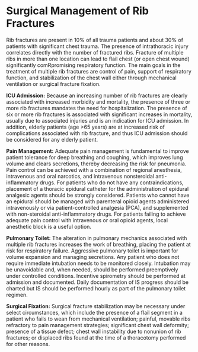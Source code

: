 # Surgical Management of Rib Fractures

Rib fractures are present in 10% of all trauma patients and about 30% of patients with significant 
chest trauma.  The presence of intrathoracic injury correlates directly with the number of fractured
 ribs.  Fracture of multiple ribs in more than one location can lead to flail chest (or open chest 
 wound) significantly comRpromising respiratory function.  The main goals in the treatment of
 multiple rib fractures are control of pain, support of respiratory function, and stabilization of 
 the chest wall either through mechanical ventilation or surgical fracture fixation.
 
**ICU Admission:** Because an increasing number of rib fractures are clearly associated with increased 
morbidity and mortality, the presence of three or more rib fractures mandates the need for 
hospitalization.  The presence of six or more rib fractures is associated with significant increases
 in mortality, usually due to associated injuries and is an indication for ICU admission.  In 
 addition, elderly patients (age >65 years) are at increased risk of complications associated with 
 rib fracture, and thus ICU admission should be considered for any elderly patient. 

**Pain Management:** Adequate pain management is fundamental to improve patient tolerance for deep 
breathing and coughing, which improves lung volume and clears secretions, thereby decreasing the 
risk for pneumonia. Pain control can be achieved with a combination of regional anesthesia, 
intravenous and oral narcotics, and intravenous nonsteroidal anti-inflammatory drugs. For patients 
who do not have any contraindications, placement of a thoracic epidural catheter for the 
administration of epidural analgesic agents should be strongly considered.  Patients who cannot have
 an epidural should be managed with parenteral opioid agents administered intravenously or via 
 patient-controlled analgesia (PCA), and supplemented with non-steroidal anti-inflammatory drugs. 
 For patients failing to achieve adequate pain control with intravenous or oral opioid agents, local
  anesthetic block is a useful option. 

**Pulmonary Toilet:** The alteration in pulmonary mechanics associated with multiple rib fractures 
increases the work of breathing, placing the patient at risk for respiratory failure. Aggressive 
pulmonary toilet is important for volume expansion and managing secretions. Any patient who does not
 require immediate intubation needs to be monitored closely. Intubation may be unavoidable and, when 
 needed, should be performed preemptively under controlled conditions.  Incentive spirometry should 
 be performed at admission and documented.  Daily documentation of IS progress should be charted but
  IS should be performed hourly as part of the pulmonary toilet regimen.

**Surgical Fixation:**  Surgical fracture stabilization may be necessary under select circumstances, which
 include the presence of a flail segment in a patient who fails to wean from mechanical ventilation; 
 painful, movable ribs refractory to pain management strategies; significant chest wall deformity; 
 presence of a tissue defect; chest wall instability due to nonunion of rib fractures; or displaced 
 ribs found at the time of a thoracotomy performed for other reasons.
